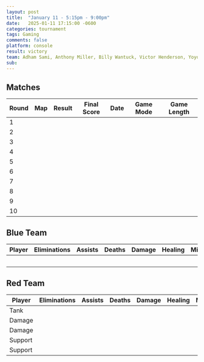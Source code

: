 ```yaml
---
layout: post
title:  "January 11 - 5:15pm - 9:00pm"
date:   2025-01-11 17:15:00 -0600
categories: tournament
tags: Gaming
comments: false
platform: console
result: victory
team: Adham Sami, Anthony Miller, Billy Wantuck, Victor Henderson, Yoyo Mekonnen, Jeff Patton
sub:
---
```


## Matches

| Round | Map | Result | Final Score | Date | Game Mode | Game Length |
| --- | --- | --- | --- | --- | --- | --- |
|  1  |  |  |  |  |  |  |
|  2  |  |  |  |  |  |  |
|  3  |  |  |  |  |  |  |
|  4  |  |  |  |  |  |  |
|  5  |  |  |  |  |  |  |
|  6  |  |  |  |  |  |  |
|  7  |  |  |  |  |  |  |
|  8  |  |  |  |  |  |  |
|  9  |  |  |  |  |  |  |
|  10 |  |  |  |  |  |  |

## Blue Team

| Player | Eliminations | Assists | Deaths | Damage | Healing | Mitigation |
| --- | --- | --- | --- | --- | --- | --- |
|  |  |  |  |  |  |  |
|  |  |  |  |  |  |  |
|  |  |  |  |  |  |  |
|  |  |  |  |  |  |  |
|  |  |  |  |  |  |  |

## Red Team

| Player | Eliminations | Assists | Deaths | Damage | Healing | Mitigation |
| --- | --- | --- | --- | --- | --- | --- |
| Tank |  |  |  |  |  |  |
| Damage |  |  |  |  |  |  |
| Damage |  |  |  |  |  |  |
| Support |  |  |  |  |  |  |
| Support |  |  |  |  |  |  |
